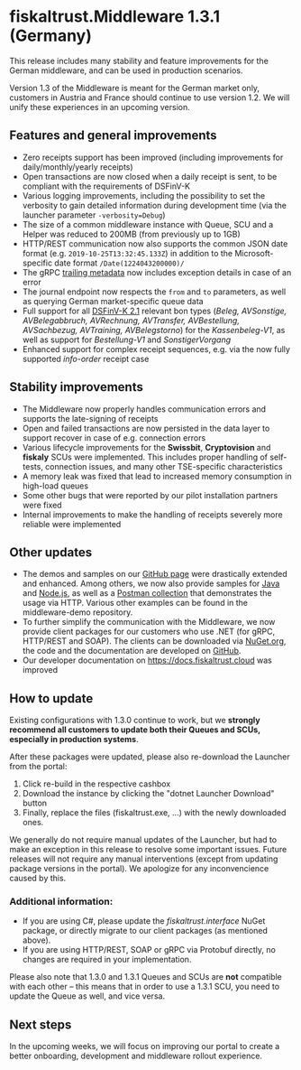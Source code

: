 # fiskaltrust.Middleware 1.3.1 (Germany)
This release includes many stability and feature improvements for the German middleware, and can be used in production scenarios.

<div class="alert alert-warning" role="alert" style="border-radius: 0">Version 1.3 of the Middleware is meant for the German market only, customers in Austria and France should continue to use version 1.2. We will unify these experiences in an upcoming version.</div>


## Features and general improvements
- Zero receipts support has been improved (including improvements for daily/monthly/yearly receipts)
- Open transactions are now closed when a daily receipt is sent, to be compliant with the requirements of DSFinV-K
- Various logging improvements, including the possibility to set the verbosity to gain detailed information during development time (via the launcher parameter `-verbosity=Debug`)
- The size of a common middleware instance with Queue, SCU and a Helper was reduced to 200MB (from previously up to 1GB)
- HTTP/REST communication now also supports the common JSON date format (e.g. `2019-10-25T13:32:45.133Z`) in addition to the Microsoft-specific date format `/Date(1224043200000)/`
- The gRPC [trailing metadata](https://grpc.io/docs/guides/concepts/#metadata) now includes exception details in case of an error
- The journal endpoint now respects the `from` and `to` parameters, as well as querying German market-specific queue data
- Full support for all [DSFinV-K 2.1](https://www.bzst.de/DE/Unternehmen/Aussenpruefungen/DigitaleSchnittstelleFinV/digitaleschnittstellefinv_node.html) relevant bon types (_Beleg, AVSonstige, AVBelegabbruch, AVRechnung, AVTransfer, AVBestellung, AVSachbezug, AVTraining, AVBelegstorno_) for the _Kassenbeleg-V1_, as well as support for _Bestellung-V1_ and _SonstigerVorgang_
- Enhanced support for complex receipt sequences, e.g. via the now fully supported _info-order_ receipt case


## Stability improvements
- The Middleware now properly handles communication errors and supports the late-signing of receipts
- Open and failed transactions are now persisted in the data layer to support recover in case of e.g. connection errors
- Various lifecycle improvements for the **Swissbit**, **Cryptovision** and **fiskaly** SCUs were implemented. This includes proper handling of self-tests, connection issues, and many other TSE-specific characteristics
- A memory leak was fixed that lead to increased memory consumption in high-load queues
- Some other bugs that were reported by our pilot installation partners were fixed 
- Internal improvements to make the handling of receipts severely more reliable were implemented

## Other updates
- The demos and samples on our [GitHub page](https://github.com/fiskaltrust) were drastically extended and enhanced. Among others, we now also provide samples for [Java](https://github.com/fiskaltrust/middleware-demo-java) and [Node.js](https://github.com/fiskaltrust/middleware-demo-node), as well as a [Postman collection](https://github.com/fiskaltrust/middleware-demo-postman) that demonstrates the usage via HTTP. Various other examples can be found in the middleware-demo repository.
- To further simplify the communication with the Middleware, we now provide client packages for our customers who use .NET (for gRPC, HTTP/REST and SOAP). The clients can be downloaded via [NuGet.org](https://www.nuget.org/packages?q=fiskaltrust.Middleware.Client), the code and the documentation are developed on [GitHub](https://github.com/fiskaltrust/middleware-interface-dotnet).
- Our developer documentation on https://docs.fiskaltrust.cloud was improved

## How to update
Existing configurations with 1.3.0 continue to work, but we **strongly recommend all customers to update both their Queues and SCUs, especially in production systems**. 

After these packages were updated, please also re-download the Launcher from the portal:
1. Click re-build in the respective cashbox
2. Download the instance by clicking the "dotnet Launcher Download" button
3. Finally, replace the files (fiskaltrust.exe, ...) with the newly downloaded ones.

We generally do not require manual updates of the Launcher, but had to make an exception in this release to resolve some important issues. Future releases will not require any manual interventions (except from updating package versions in the portal). We apologize for any inconvencience caused by this.

### Additional information:
- If you are using C#, please update the _fiskaltrust.interface_ NuGet package, or directly migrate to our client packages (as mentioned above). 
- If you are using HTTP/REST, SOAP or gRPC via Protobuf directly, no changes are required in your implementation.

Please also note that 1.3.0 and 1.3.1 Queues and SCUs are **not** compatible with each other – this means that in order to use a 1.3.1 SCU, you need to update the Queue as well, and vice versa.

## Next steps
In the upcoming weeks, we will focus on improving our portal to create a better onboarding, development and middleware rollout experience. 